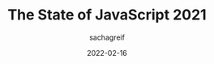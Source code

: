 ---
author: sachagreif
date: 2022-02-16
draft: true
tags:
  - surveys
  - javascript
target_url: https://2021.stateofjs.com/
title: The State of JavaScript 2021
---